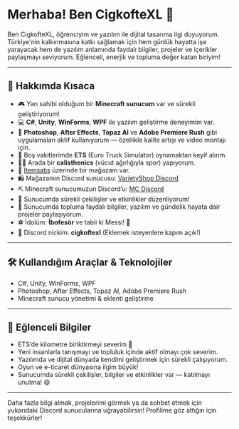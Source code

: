 # Merhaba! Ben CigkofteXL 👋

Ben CigkofteXL, öğrenciyim ve yazılım ile dijital tasarıma ilgi duyuyorum. Türkiye'nin kalkınmasına katkı sağlamak için hem günlük hayatta işe yarayacak hem de yazılım anlamında faydalı bilgiler, projeler ve içerikler paylaşmayı seviyorum. Eğlenceli, enerjik ve topluma değer katan biriyim!

---

## 🚀 Hakkımda Kısaca

- 🎮 Yarı sahibi olduğum bir **Minecraft sunucum** var ve sürekli geliştiriyorum!
- 💻 **C#**, **Unity**, **WinForms**, **WPF** ile yazılım geliştirme deneyimim var.
- 🎨 **Photoshop**, **After Effects**, **Topaz AI** ve **Adobe Premiere Rush** gibi uygulamaları aktif kullanıyorum — özellikle kalite artışı ve video montajı için.
- 🚚 Boş vakitlerimde **ETS** (Euro Truck Simulator) oynamaktan keyif alırım.
- 🏋️‍♂️ Arada bir **calisthenics** (vücut ağırlığıyla spor) yapıyorum.
- 🛒 [Itemsatış](https://www.itemsatis.com/p/VarietyShop) üzerinde bir mağazam var.
- 🛍️ Mağazamın Discord sunucusu: [VarietyShop Discord](https://discord.gg/eTAXD554Ab)
- ⛏️ Minecraft sunucumuzun Discord’u: [MC Discord](https://discord.gg/GYKnBYqrqh)
- 🤩 Sunucumda sürekli çekilişler ve etkinlikler düzenliyorum!
- 👥 Sunucumda topluma faydalı bilgiler, yazılım ve gündelik hayata dair projeler paylaşıyorum.
- ⚽️ İdolüm: **İbofesör** ve tabii ki Messi! 🐐
- 💬 Discord nickim: **cigkoftexl** (Eklemek isteyenlere kapım açık!)

---

## 🛠️ Kullandığım Araçlar & Teknolojiler

- C#, Unity, WinForms, WPF
- Photoshop, After Effects, Topaz AI, Adobe Premiere Rush
- Minecraft sunucu yönetimi & eklenti geliştirme

---

## 🎲 Eğlenceli Bilgiler

- ETS’de kilometre biriktirmeyi severim 🚚
- Yeni insanlarla tanışmayı ve topluluk içinde aktif olmayı çok severim.
- Yazılımda ve dijital dünyada kendimi geliştirmek için sürekli çalışıyorum.
- Oyun ve e-ticaret dünyasına ilgim büyük!
- Sunucumda sürekli çekilişler, bilgiler ve etkinlikler var — katılmayı unutma! 😄

---

Daha fazla bilgi almak, projelerimi görmek ya da sohbet etmek için yukarıdaki Discord sunucularına uğrayabilirsin! Profilime göz attığın için teşekkürler!
